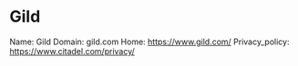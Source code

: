
# Gild

Name: Gild
Domain: gild.com
Home: https://www.gild.com/
Privacy_policy: https://www.citadel.com/privacy/
